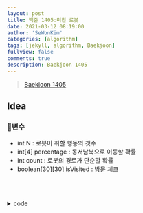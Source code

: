 ```yaml
---
layout: post
title: 백준 1405:미친 로봇
date: 2021-03-12 08:19:00
author: 'SeWonKim'
categories: [algorithm]
tags: [jekyll, algorithm, Baekjoon]
fullview: false
comments: true
description: Baekjoon 1405
---
```


> [Baekjoon 1405](https://www.acmicpc.net/problem/1405)

## Idea

### 🥚변수

- int N : 로봇이 취할 행동의 갯수
- int[4] percentage : 동서남북으로 이동할 확률
- int count : 로봇의 경로가 단순할 확률
- boolean[30][30] isVisited : 방문 체크
  

&nbsp;  
&nbsp;


<details>
<summary>code</summary>
<div markdown="1">

```java
import java.io.*;
import java.util.*;

public class Main {
    private static int N;
    private static double answer;
    private static double[] percentage;
    private static boolean[][] isVisited;
    private static int[][] d = { {0, 1}, {0, -1}, {1, 0}, {-1, 0} };

    public static void main(String[] args) throws Exception {
        BufferedReader br = new BufferedReader(new InputStreamReader(System.in));
        StringTokenizer st = new StringTokenizer(br.readLine(), " ");
        N = Integer.parseInt(st.nextToken());
        isVisited = new boolean[50][50];
        percentage = new double[4];
        for (int i = 0; i < 4; i++) {
            percentage[i] = Double.parseDouble(st.nextToken())/100;
        }

        isVisited[25][25] = true;
        dfs(0, 25, 25, 1.0f);

        System.out.println(answer);
    }

    private static void dfs(int cnt, int r, int c, double per) {
        // 기저 조건
        if(cnt == N) {
            answer += per;   // 확률 더하기
            return;
        }

        // 유도 조건
        for (int i = 0; i < 4; i++) {
            if(percentage[i] > 0) { // 그 방향으로 갈 확률이 있고
                int nr = r + d[i][0];
                int nc = c + d[i][1];

                if (!isVisited[nr][nc]) {   // 아직 방문하지 않은 곳이면 방문
                    isVisited[nr][nc] = true;
                    dfs(cnt + 1, nr, nc, per * percentage[i]);
                    isVisited[nr][nc] = false;
                }
            }
        }
    }
}
```

</div>
</details>

&nbsp;  
&nbsp;
